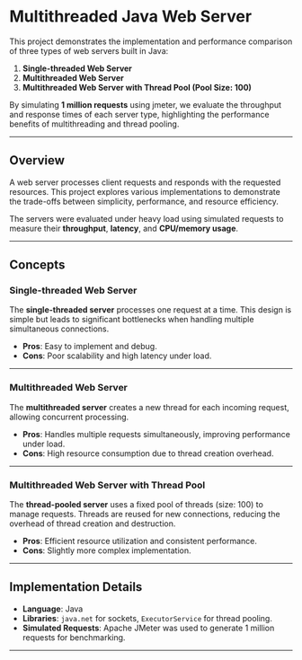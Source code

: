 # Multithreaded Java Web Server

This project demonstrates the implementation and performance comparison of three types of web servers built in Java:  
1. **Single-threaded Web Server**  
2. **Multithreaded Web Server**  
3. **Multithreaded Web Server with Thread Pool (Pool Size: 100)**  

By simulating **1 million requests** using jmeter, we evaluate the throughput and response times of each server type, highlighting the performance benefits of multithreading and thread pooling.

---

## Overview
A web server processes client requests and responds with the requested resources. This project explores various implementations to demonstrate the trade-offs between simplicity, performance, and resource efficiency.  

The servers were evaluated under heavy load using simulated requests to measure their **throughput**, **latency**, and **CPU/memory usage**.

---

## Concepts

### Single-threaded Web Server
The **single-threaded server** processes one request at a time. This design is simple but leads to significant bottlenecks when handling multiple simultaneous connections.  

- **Pros**: Easy to implement and debug.  
- **Cons**: Poor scalability and high latency under load.  

---

### Multithreaded Web Server
The **multithreaded server** creates a new thread for each incoming request, allowing concurrent processing.  

- **Pros**: Handles multiple requests simultaneously, improving performance under load.  
- **Cons**: High resource consumption due to thread creation overhead.  

---

### Multithreaded Web Server with Thread Pool
The **thread-pooled server** uses a fixed pool of threads (size: 100) to manage requests. Threads are reused for new connections, reducing the overhead of thread creation and destruction.  

- **Pros**: Efficient resource utilization and consistent performance.  
- **Cons**: Slightly more complex implementation.  

---

## Implementation Details
- **Language**: Java  
- **Libraries**: `java.net` for sockets, `ExecutorService` for thread pooling.  
- **Simulated Requests**: Apache JMeter was used to generate 1 million requests for benchmarking.  

---

<!-- ## Performance Comparison
Below is the throughput comparison of the three implementations:  

| Server Type                         | Throughput (req/sec) | Avg Response Time (ms) | 
|-------------------------------------|----------------------|------------------------|
| Single-threaded Web Server          | 1,000                | 1,000                   |
| Multithreaded Web Server            | 8,000                | 200                    |
| Multithreaded Web Server (Thread Pool) | 10,000            | 100                    |  -->
